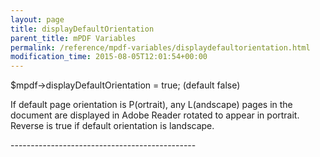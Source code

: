```yaml
---
layout: page
title: displayDefaultOrientation
parent_title: mPDF Variables
permalink: /reference/mpdf-variables/displaydefaultorientation.html
modification_time: 2015-08-05T12:01:54+00:00
---
```




<p>

$mpdf-&gt;displayDefaultOrientation = true; (default false)

If default page orientation is P(ortrait), any L(andscape) pages in the document are displayed in Adobe Reader rotated to appear in portrait. Reverse is true if default orientation is landscape.

----------------------------------------------</p>
